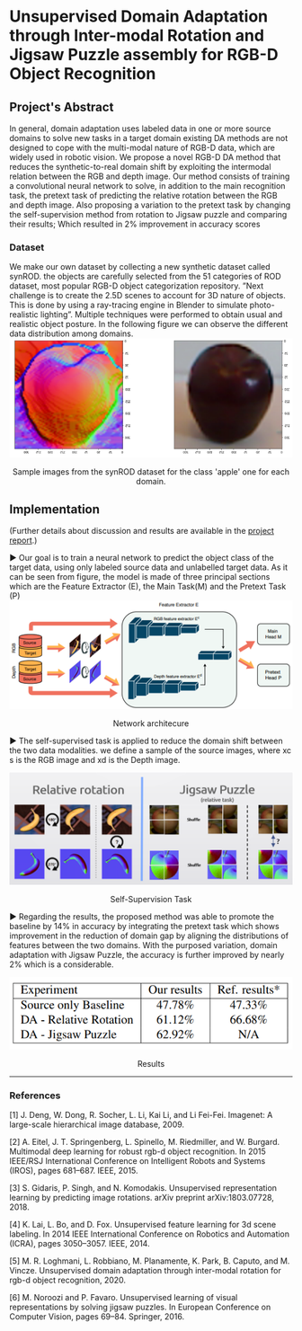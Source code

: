 # Unsupervised Domain Adaptation through Inter-modal Rotation and Jigsaw Puzzle assembly for RGB-D Object Recognition



## Project's Abstract
In general, domain adaptation uses labeled data in one or more source domains to solve new tasks in a target domain existing DA methods are not designed to cope with the multi-modal nature of RGB-D data, which are widely used in robotic vision. We propose a novel RGB-D DA method that reduces the synthetic-to-real domain shift by exploiting the intermodal relation between the RGB and depth image. Our method consists of training a convolutional neural network to solve, in addition to the main recognition task, the pretext task of predicting the relative rotation between the RGB and depth image. Also proposing a variation to the
pretext task by changing the self-supervision method from rotation to Jigsaw puzzle and comparing their results; Which resulted in 2% improvement in accuracy scores

### Dataset
We make our own dataset by collecting a new synthetic dataset called synROD. the objects are carefully selected from the 51 categories of ROD dataset, most popular RGB-D object categorization repository. ”Next challenge is to create the 2.5D scenes to account for 3D nature of objects. This is done by using a ray-tracing engine in Blender to simulate photo-realistic lighting”. Multiple techniques were performed to obtain usual and realistic object posture. In the following figure we can observe the different data distribution among domains.
![example](/images/apple.png)
<p align = "center">
Sample images from the synROD dataset for the class 'apple' one for each domain.
</p>

## Implementation 
(Further details about discussion and results are available in the [project report](./report.pdf).)

▶ Our goal is to train a neural network to predict the object class of the target data, using only labeled source data and unlabelled target data. As it can be seen from figure, the
model is made of three principal sections which are the Feature Extractor (E), the Main Task(M) and the Pretext Task (P)
![Network architecure](/images/structure.png)
<p align = "center">
Network architecure
</p>

▶ The self-supervised task is applied to reduce the domain shift between the two data modalities. we define a sample of the source images, where xc s is the RGB image
and xd is the Depth image.

![self](/images/puz.png)
<p align = "center">
Self-Supervision Task
</p>

▶ Regarding the results, the proposed method was able to promote the baseline by 14% in accuracy by integrating the pretext task which shows improvement in the reduction of domain gap by aligning the distributions of features between the two domains. With the purposed variation, domain adaptation with Jigsaw Puzzle, the accuracy is further improved by nearly 2% which is a considerable.

![res](/images/res.png)
<p align = "center">
Results
</p>


  
  
---

### References

[1] J. Deng, W. Dong, R. Socher, L. Li, Kai Li, and Li Fei-Fei. Imagenet: A large-scale hierarchical image database, 2009.

[2] A. Eitel, J. T. Springenberg, L. Spinello, M. Riedmiller, and W. Burgard. Multimodal deep learning for robust rgb-d object recognition. In 2015 IEEE/RSJ International Conference on
Intelligent Robots and Systems (IROS), pages 681–687. IEEE, 2015.

[3] S. Gidaris, P. Singh, and N. Komodakis. Unsupervised representation learning by predicting image rotations. arXiv preprint arXiv:1803.07728, 2018.

[4] K. Lai, L. Bo, and D. Fox. Unsupervised feature learning for 3d scene labeling. In 2014 IEEE International Conference on Robotics and Automation (ICRA), pages 3050–3057. IEEE, 2014.

[5] M. R. Loghmani, L. Robbiano, M. Planamente, K. Park, B. Caputo, and M. Vincze. Unsupervised domain adaptation through inter-modal rotation for rgb-d object recognition, 2020.

[6] M. Noroozi and P. Favaro. Unsupervised learning of visual
representations by solving jigsaw puzzles. In European Conference on Computer Vision, pages 69–84. Springer, 2016.
